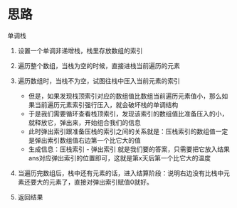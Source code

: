 # 思路

单调栈

1. 设置一个单调非递增栈，栈里存放数组的索引
2. 遍历整个数组，当栈为空的时候，直接进栈当前遍历的元素
3. 遍历数组时，当栈不为空，试图往栈中压入当前元素的索引

   - 但是，如果发现栈顶索引对应的数组值比数组当前遍历元素值小，那么如果当前遍历元素索引强行压入，就会破坏栈的单调结构
   - 于是我们需要循环查看栈顶索引，发现该索引的数组值比准备压入的小，就释放它，弹出来，开始组合我们的信息
   - 此时弹出索引跟准备压栈的索引之间的关系就是：压栈索引的数组值一定是弹出索引数组值右边第一个比它大的值
   - 生成信息：压栈索引 - 弹出索引 就是我们要的答案，只需要把它放入结果ans对应弹出索引的位置即可，这就是第x天后第一个比它大的温度

4. 当遍历完数组后，栈中还有元素的话，进入结算阶段：说明右边没有比栈中元素还要大的元素了，直接对弹出索引赋值0就好。
5. 返回结果
